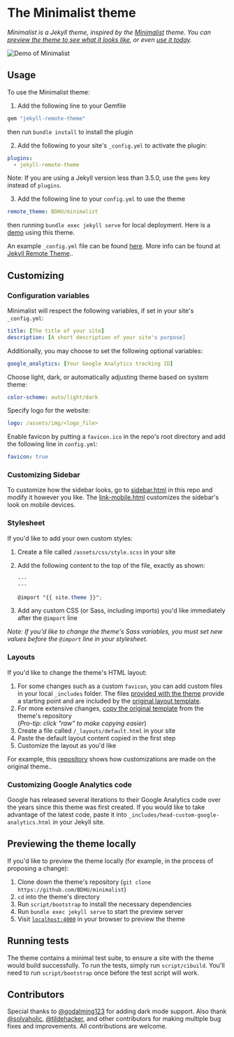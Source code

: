 # The Minimalist theme

*Minimalist is a Jekyll theme, inspired by the [Minimalist](https://github.com/BDHU/minimalist) theme. You can [preview the theme to see what it looks like](http://bdhu.github.io/minimalist), or even [use it today](#usage).*

![Demo of Minimalist](https://raw.githubusercontent.com/BDHU/minimalist/main/minimalist.png)

## Usage

To use the Minimalist theme:

1. Add the following line to your Gemfile

```ruby
gem "jekyll-remote-theme"
```

then run `bundle install` to install the plugin

2. Add the following to your site's `_config.yml` to activate the plugin:

```yml
plugins:
  - jekyll-remote-theme
```

Note: If you are using a Jekyll version less than 3.5.0, use the `gems` key instead of `plugins`.

3. Add the following line to your `config.yml` to use the theme

```yml
remote_theme: BDHU/minimalist
```

then running `bundle exec jekyll serve` for local deployment. Here is a [demo](https://github.com/BDHU/bdhu.github.io) using this theme.

An example `_config.yml` file can be found [here](https://github.com/BDHU/bdhu.github.io/blob/master/_config.yml). More info can be found at [Jekyll Remote Theme](https://github.com/benbalter/jekyll-remote-theme)..

## Customizing

### Configuration variables

Minimalist will respect the following variables, if set in your site's `_config.yml`:



```yml
title: [The title of your site]
description: [A short description of your site's purpose]
```

Additionally, you may choose to set the following optional variables:

```yml
google_analytics: [Your Google Analytics tracking ID]
```

Choose light, dark, or automatically adjusting theme based on system theme:

```yml
color-scheme: auto/light/dark
```

Specify logo for the website:

```yml
logo: /assets/img/<logo_file>
```

Enable favicon by putting a `favicon.ico` in the repo's root directory and add the following line in `config.yml`:

```yml
favicon: true
```

### Customizing Sidebar

To customize how the sidebar looks, go to [sidebar.html](https://github.com/BDHU/minimalist/blob/main/_includes/sidebar.html) in this repo and modify it however you like. The [link-mobile.html](https://github.com/BDHU/minimalist/blob/main/_includes/links-mobile.html) customizes the sidebar's look on mobile devices.

### Stylesheet

If you'd like to add your own custom styles:

1. Create a file called `/assets/css/style.scss` in your site
2. Add the following content to the top of the file, exactly as shown:

    ```scss
    ---
    ---

    @import "{{ site.theme }}";
    ```

3. Add any custom CSS (or Sass, including imports) you'd like immediately after the `@import` line

*Note: If you'd like to change the theme's Sass variables, you must set new values before the `@import` line in your stylesheet.*

### Layouts

If you'd like to change the theme's HTML layout:

1. For some changes such as a custom `favicon`, you can add custom files in your local `_includes` folder. The files [provided with the theme](https://github.com/BDHU/minimalist/tree/master/_includes) provide a starting point and are included by the [original layout template](https://github.com/BDHU/minimalist/blob/master/_layouts/default.html).
2. For more extensive changes, [copy the original template](https://github.com/BDHU/minimalist/blob/master/_layouts/default.html) from the theme's repository<br/>(*Pro-tip: click "raw" to make copying easier*)
3. Create a file called `/_layouts/default.html` in your site
4. Paste the default layout content copied in the first step
5. Customize the layout as you'd like

For example, this [repository](https://github.com/BDHU/bdhu.github.io) shows how customizations are made on the original theme..

### Customizing Google Analytics code

Google has released several iterations to their Google Analytics code over the years since this theme was first created. If you would like to take advantage of the latest code, paste it into `_includes/head-custom-google-analytics.html` in your Jekyll site.

## Previewing the theme locally

If you'd like to preview the theme locally (for example, in the process of proposing a change):

1. Clone down the theme's repository  (`git clone https://github.com/BDHU/minimalist`)
2. `cd` into the theme's directory
3. Run `script/bootstrap` to install the necessary dependencies
4. Run `bundle exec jekyll serve` to start the preview server
5. Visit [`localhost:4000`](http://localhost:4000) in your browser to preview the theme

## Running tests

The theme contains a minimal test suite, to ensure a site with the theme would build successfully. To run the tests, simply run `script/cibuild`. You'll need to run `script/bootstrap` once before the test script will work.

## Contributors

Special thanks to [@godalming123](https://github.com/godalming123) for adding dark mode support. Also thank [@solvaholic](https://github.com/solvaholic), [@tildehacker](https://github.com/tildehacker), and other contributors for making multiple bug fixes and improvements. All contributions are welcome.
